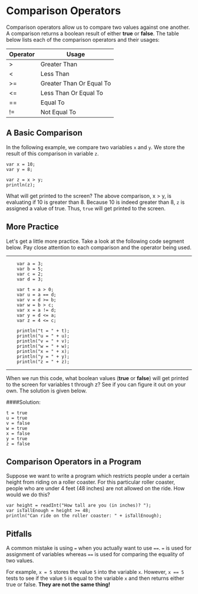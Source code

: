 # Comparison Operators

Comparison operators allow us to compare two values against one another. A comparison returns a boolean result of either **true** or **false**. The table below lists each of the comparison operators and their usages:

|  Operator      |  Usage           |  
| -------------- | ---------------- |
| >              | Greater Than     |  
| <              | Less Than        |  
| >=             | Greater Than Or Equal To|  
| <=             | Less Than Or Equal To|   
| ==             | Equal To   |          
| !=             | Not Equal To |   

## A Basic Comparison

In the following example, we compare two variables `x` and `y`. We store the result of this comparison in variable `z`.

```
var x = 10;
var y = 8;

var z = x > y;
println(z);
```
What will get printed to the screen? The above comparison, x > y, is evaluating if 10 is greater than 8. Because 10 is indeed greater than 8, `z` is assigned a value of true. Thus, `true` will get printed to the screen.

## More Practice

Let's get a little more practice. Take a look at the following code segment below. Pay close attention to each comparison and the operator being used.

---
```
    var a = 3;
    var b = 5;
    var c = 2;
    var d = 3;

    var t = a > 0;
    var u = a == d;
    var v = d >= b;
    var w = b > c;
    var x = a != d;
    var y = d <= a;
    var z = 4 <= c;

    println("t = " + t);
    println("u = " + u);
    println("v = " + v);
    println("w = " + w);
    println("x = " + x);
    println("y = " + y);
    println("z = " + z);

```
---

When we run this code, what boolean values (**true** or **false**) will get printed to the screen for variables t through z? See if you can figure it out on your own. The solution is given below.

####Solution:
```
t = true
u = true
v = false
w = true
x = false
y = true
z = false
```

## Comparison Operators in a Program

Suppose we want to write a program which restricts people under a certain height from riding on a roller coaster. For this particular roller coaster, people who are under 4 feet (48 inches) are not allowed on the ride. How would we do this?

```
var height = readInt("How tall are you (in inches)? ");
var isTallEnough = height >= 48;
println("Can ride on the roller coaster: " + isTallEnough);
```

## Pitfalls

A common mistake is using `=` when you actually want to use `==`. `=` is used for assignment of variables whereas `==` is used for comparing the equality of two values.

For example, `x = 5` stores the value `5` into the variable `x`. However, `x == 5` tests to see if the value `5` is equal to the variable `x` and then returns either true or false. **They are not the same thing!**

